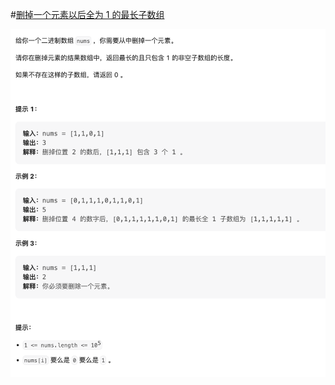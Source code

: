 #[删掉一个元素以后全为 1 的最长子数组](https://leetcode.cn/problems/longest-subarray-of-1s-after-deleting-one-element/)

<img src="./question.jpg" alt="删掉一个元素以后全为 1 的最长子数组"/>
